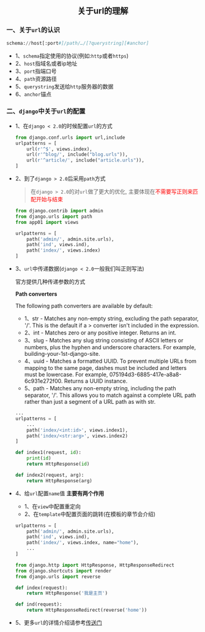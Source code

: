 ## <center>关于url的理解</center>

### 一、关于`url`的认识

  ```py
  schema://host[:port#]/path/…/[?querystring][#anchor]
  ```

* 1、`schema`指定使用的协议(例如:`http`或者`https`)
* 2、`host`指域名或者ip地址
* 3、`port`指端口号
* 4、`path`资源路径
* 5、`querystring`发送给`http`服务器的数据
* 6、`anchor`锚点

### 二、`django`中关于`url`的配置

* 1、在`django < 2.0`的时候配置`url`的方式

  ```py
  from django.conf.urls import url,include
  urlpatterns = [
      url(r'^$', views.index),
      url(r'^blog/', include("blog.urls")),
      url(r'^article/', include("article.urls")),
  ]
  ```

* 2、到了`django > 2.0`后采用`path`方式

  > 在`django > 2.0`的对`url`做了更大的优化, 主要体现在<font color="#f00">不需要写正则来匹配开始与结束</font>

  ```py
  from django.contrib import admin
  from django.urls import path
  from app01 import views

  urlpatterns = [
      path('admin/', admin.site.urls),
      path('ind', views.ind),
      path('index/', views.index)
  ]
  ```

* 3、`url`中传递数据(`django < 2.0`一般我们叫正则写法)


  官方提供几种传递参数的方式


  **Path converters**


  The following path converters are available by default:

  * 1、str - Matches any non-empty string, excluding the path separator, '/'. This is the default if a > converter isn't included in the expression.
  * 2、int - Matches zero or any positive integer. Returns an int.
  * 3、slug - Matches any slug string consisting of ASCII letters or numbers, plus the hyphen and underscore characters. For example, building-your-1st-django-site.
  * 4、uuid - Matches a formatted UUID. To prevent multiple URLs from mapping to the same page, dashes must be included and letters must be lowercase. For example, 075194d3-6885-417e-a8a8-6c931e272f00. Returns a UUID instance.
  * 5、path - Matches any non-empty string, including the path separator, '/'. This allows you to match against a complete URL path rather than just a segment of a URL path as with str.

  ```py
  ...
  urlpatterns = [
      ...
      path('index/<int:id>', views.index1),
      path('index/<str:arg>', views.index2)
  ]
  ```

  ```py
  def index1(request, id):
      print(id)
      return HttpResponse(id)

  def index2(request, arg):
      return HttpResponse(arg)
  ```

* 4、给`url`配置`name`值
  **主要有两个作用**
  * 1、在`view`中配置重定向
  * 2、在`template`中配置页面的跳转(在模板的章节会介绍)

  ```py
  urlpatterns = [
      path('admin/', admin.site.urls),
      path('ind', views.ind),
      path('index/', views.index, name="home"),
      ...
  ]
  ```

  ```py
  from django.http import HttpResponse, HttpResponseRedirect
  from django.shortcuts import render
  from django.urls import reverse

  def index(request):
      return HttpResponse('我是主页')

  def ind(request):
      return HttpResponseRedirect(reverse('home'))
  ```

* 5、更多`url`的详情介绍请参考[传送门](https://docs.djangoproject.com/zh-hans/2.0/topics/http/urls/)
